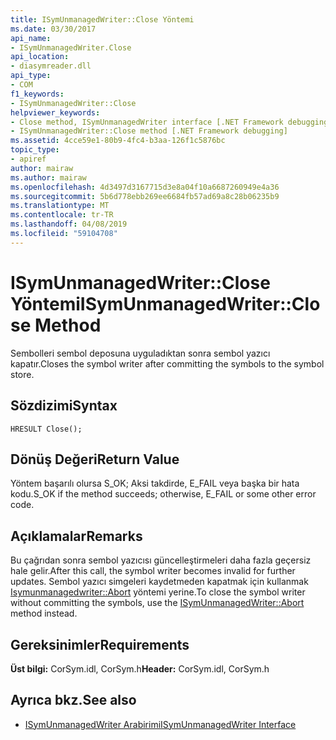 ```yaml
---
title: ISymUnmanagedWriter::Close Yöntemi
ms.date: 03/30/2017
api_name:
- ISymUnmanagedWriter.Close
api_location:
- diasymreader.dll
api_type:
- COM
f1_keywords:
- ISymUnmanagedWriter::Close
helpviewer_keywords:
- Close method, ISymUnmanagedWriter interface [.NET Framework debugging]
- ISymUnmanagedWriter::Close method [.NET Framework debugging]
ms.assetid: 4cce59e1-80b9-4fc4-b3aa-126f1c5876bc
topic_type:
- apiref
author: mairaw
ms.author: mairaw
ms.openlocfilehash: 4d3497d3167715d3e8a04f10a6687260949e4a36
ms.sourcegitcommit: 5b6d778ebb269ee6684fb57ad69a8c28b06235b9
ms.translationtype: MT
ms.contentlocale: tr-TR
ms.lasthandoff: 04/08/2019
ms.locfileid: "59104708"
---
```

# <a name="isymunmanagedwriterclose-method"></a><span data-ttu-id="d2fcd-102">ISymUnmanagedWriter::Close Yöntemi</span><span class="sxs-lookup"><span data-stu-id="d2fcd-102">ISymUnmanagedWriter::Close Method</span></span>
<span data-ttu-id="d2fcd-103">Sembolleri sembol deposuna uyguladıktan sonra sembol yazıcı kapatır.</span><span class="sxs-lookup"><span data-stu-id="d2fcd-103">Closes the symbol writer after committing the symbols to the symbol store.</span></span>  
  
## <a name="syntax"></a><span data-ttu-id="d2fcd-104">Sözdizimi</span><span class="sxs-lookup"><span data-stu-id="d2fcd-104">Syntax</span></span>  
  
```  
HRESULT Close();  
```  
  
## <a name="return-value"></a><span data-ttu-id="d2fcd-105">Dönüş Değeri</span><span class="sxs-lookup"><span data-stu-id="d2fcd-105">Return Value</span></span>  
 <span data-ttu-id="d2fcd-106">Yöntem başarılı olursa S_OK; Aksi takdirde, E_FAIL veya başka bir hata kodu.</span><span class="sxs-lookup"><span data-stu-id="d2fcd-106">S_OK if the method succeeds; otherwise, E_FAIL or some other error code.</span></span>  
  
## <a name="remarks"></a><span data-ttu-id="d2fcd-107">Açıklamalar</span><span class="sxs-lookup"><span data-stu-id="d2fcd-107">Remarks</span></span>  
 <span data-ttu-id="d2fcd-108">Bu çağrıdan sonra sembol yazıcısı güncelleştirmeleri daha fazla geçersiz hale gelir.</span><span class="sxs-lookup"><span data-stu-id="d2fcd-108">After this call, the symbol writer becomes invalid for further updates.</span></span> <span data-ttu-id="d2fcd-109">Sembol yazıcı simgeleri kaydetmeden kapatmak için kullanmak [Isymunmanagedwriter::Abort](../../../../docs/framework/unmanaged-api/diagnostics/isymunmanagedwriter-abort-method.md) yöntemi yerine.</span><span class="sxs-lookup"><span data-stu-id="d2fcd-109">To close the symbol writer without committing the symbols, use the [ISymUnmanagedWriter::Abort](../../../../docs/framework/unmanaged-api/diagnostics/isymunmanagedwriter-abort-method.md) method instead.</span></span>  
  
## <a name="requirements"></a><span data-ttu-id="d2fcd-110">Gereksinimler</span><span class="sxs-lookup"><span data-stu-id="d2fcd-110">Requirements</span></span>  
 <span data-ttu-id="d2fcd-111">**Üst bilgi:** CorSym.idl, CorSym.h</span><span class="sxs-lookup"><span data-stu-id="d2fcd-111">**Header:** CorSym.idl, CorSym.h</span></span>  
  
## <a name="see-also"></a><span data-ttu-id="d2fcd-112">Ayrıca bkz.</span><span class="sxs-lookup"><span data-stu-id="d2fcd-112">See also</span></span>

- [<span data-ttu-id="d2fcd-113">ISymUnmanagedWriter Arabirimi</span><span class="sxs-lookup"><span data-stu-id="d2fcd-113">ISymUnmanagedWriter Interface</span></span>](../../../../docs/framework/unmanaged-api/diagnostics/isymunmanagedwriter-interface.md)
